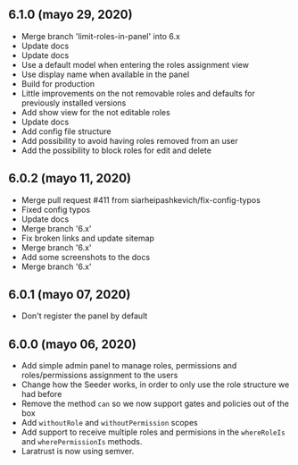 ## 6.1.0 (mayo 29, 2020)
  - Merge branch 'limit-roles-in-panel' into 6.x
  - Update docs
  - Update docs
  - Use a default model when entering the roles assignment view
  - Use display name when available in the panel
  - Build for production
  - Little improvements on the not removable roles and defaults for previously installed versions
  - Add show view for the not editable roles
  - Update docs
  - Add config file structure
  - Add possibility to avoid having roles removed from an user
  - Add the possibility to block  roles for edit and delete

## 6.0.2 (mayo 11, 2020)
  - Merge pull request #411 from siarheipashkevich/fix-config-typos
  - Fixed config typos
  - Update docs
  - Merge branch '6.x'
  - Fix broken links and update sitemap
  - Merge branch '6.x'
  - Add some screenshots to the docs
  - Merge branch '6.x'

## 6.0.1 (mayo 07, 2020)
  - Don't register the panel by default

## 6.0.0 (mayo 06, 2020)
- Add simple admin panel to manage roles, permissions and roles/permissions assignment to the users
- Change how the Seeder works, in order to only use the role structure we had before
- Remove the method `can` so we now support gates and policies out of the box
- Add `withoutRole` and `withoutPermission` scopes
- Add support to receive multiple roles and permisions in the `whereRoleIs` and `wherePermissionIs` methods.
- Laratrust is now using semver.

